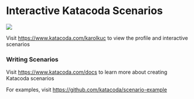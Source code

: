# Interactive Katacoda Scenarios

[![](http://shields.katacoda.com/katacoda/karolkuc/count.svg)](https://www.katacoda.com/karolkuc "Get your profile on Katacoda.com")

Visit https://www.katacoda.com/karolkuc to view the profile and interactive scenarios

### Writing Scenarios
Visit https://www.katacoda.com/docs to learn more about creating Katacoda scenarios

For examples, visit https://github.com/katacoda/scenario-example
